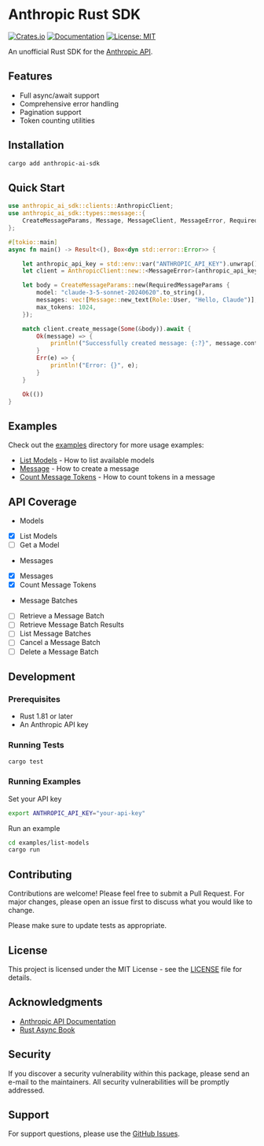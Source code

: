 # Anthropic Rust SDK

[![Crates.io](https://img.shields.io/crates/v/anthropic-ai-sdk.svg)](https://crates.io/crates/anthropic-ai-sdk)
[![Documentation](https://docs.rs/anthropic-ai-sdk/badge.svg)](https://docs.rs/anthropic-ai-sdk)
[![License: MIT](https://img.shields.io/badge/License-MIT-yellow.svg)](https://opensource.org/licenses/MIT)

An unofficial Rust SDK for the [Anthropic API](https://docs.anthropic.com/claude/reference/getting-started).

## Features

- Full async/await support
- Comprehensive error handling
- Pagination support
- Token counting utilities

## Installation

```bash
cargo add anthropic-ai-sdk
```

## Quick Start

```rust
use anthropic_ai_sdk::clients::AnthropicClient;
use anthropic_ai_sdk::types::message::{
    CreateMessageParams, Message, MessageClient, MessageError, RequiredMessageParams, Role,
};

#[tokio::main]
async fn main() -> Result<(), Box<dyn std::error::Error>> {

    let anthropic_api_key = std::env::var("ANTHROPIC_API_KEY").unwrap();
    let client = AnthropicClient::new::<MessageError>(anthropic_api_key, "2023-06-01").unwrap();

    let body = CreateMessageParams::new(RequiredMessageParams {
        model: "claude-3-5-sonnet-20240620".to_string(),
        messages: vec![Message::new_text(Role::User, "Hello, Claude")],
        max_tokens: 1024,
    });

    match client.create_message(Some(&body)).await {
        Ok(message) => {
            println!("Successfully created message: {:?}", message.content);
        }
        Err(e) => {
            println!("Error: {}", e);
        }
    }

    Ok(())
}
```

## Examples

Check out the [examples](https://github.com/e-bebe/anthropic-sdk-rs/tree/main/examples) directory for more usage examples:

- [List Models](https://github.com/e-bebe/anthropic-sdk-rs/blob/main/examples/list-models/src/main.rs) - How to list available models
- [Message](https://github.com/e-bebe/anthropic-sdk-rs/blob/main/examples/messages/src/main.rs) - How to create a message
- [Count Message Tokens](https://github.com/e-bebe/anthropic-sdk-rs/blob/main/examples/count-message-tokens/src/main.rs) - How to count tokens in a message

## API Coverage

- Models
 - [x] List Models
 - [ ] Get a Model
- Messages
 - [x] Messages
 - [x] Count Message Tokens
- Message Batches
 - [ ] Retrieve a Message Batch
 - [ ] Retrieve Message Batch Results
 - [ ] List Message Batches
 - [ ] Cancel a Message Batch
 - [ ] Delete a Message Batch

## Development

### Prerequisites

- Rust 1.81 or later
- An Anthropic API key

### Running Tests

```bash
cargo test
```

### Running Examples

Set your API key

```bash
export ANTHROPIC_API_KEY="your-api-key"
```

Run an example

```bash
cd examples/list-models
cargo run 
```

## Contributing

Contributions are welcome! Please feel free to submit a Pull Request. For major changes, please open an issue first to discuss what you would like to change.

Please make sure to update tests as appropriate.

## License

This project is licensed under the MIT License - see the [LICENSE](LICENSE) file for details.

## Acknowledgments

- [Anthropic API Documentation](https://docs.anthropic.com/claude/reference/getting-started)
- [Rust Async Book](https://rust-lang.github.io/async-book/)

## Security

If you discover a security vulnerability within this package, please send an e-mail to the maintainers. All security vulnerabilities will be promptly addressed.

## Support

For support questions, please use the [GitHub Issues](https://github.com/e-bebe/anthropic-sdk-rs/issues).